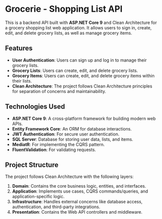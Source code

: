 # Grocerie - Shopping List API

This is a backend API built with **ASP.NET Core 9** and Clean Architecture for a grocery shopping list web application. It allows users to sign in, create, edit, and delete grocery lists, as well as manage grocery items.

## Features

- **User Authentication**: Users can sign up and log in to manage their grocery lists.
- **Grocery Lists**: Users can create, edit, and delete grocery lists.
- **Grocery Items**: Users can create, edit, and delete grocery items within their lists.
- **Clean Architecture**: The project follows Clean Architecture principles for separation of concerns and maintainability.

## Technologies Used

- **ASP.NET Core 9**: A cross-platform framework for building modern web APIs.
- **Entity Framework Core**: An ORM for database interactions.
- **JWT Authentication**: For secure user authentication.
- **SQL Server**: Database for storing user data, lists, and items.
- **MediatR**: For implementing the CQRS pattern.
- **FluentValidation**: For validating requests.

## Project Structure

The project follows Clean Architecture with the following layers:

1. **Domain**: Contains the core business logic, entities, and interfaces.
2. **Application**: Implements use cases, CQRS commands/queries, and application-specific logic.
3. **Infrastructure**: Handles external concerns like database access, authentication, and third-party integrations.
4. **Presentation**: Contains the Web API controllers and middleware.
